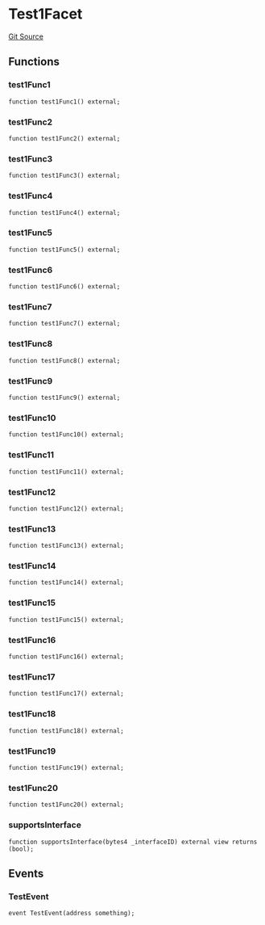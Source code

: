 # Test1Facet
[Git Source](https://github.com/G7DAO/protocol/blob/874893f46ced0a2b968b4e0f586d9ae4b81435ce/contracts/utils/diamonds/contracts/facets/Test1Facet.sol)


## Functions
### test1Func1


```solidity
function test1Func1() external;
```

### test1Func2


```solidity
function test1Func2() external;
```

### test1Func3


```solidity
function test1Func3() external;
```

### test1Func4


```solidity
function test1Func4() external;
```

### test1Func5


```solidity
function test1Func5() external;
```

### test1Func6


```solidity
function test1Func6() external;
```

### test1Func7


```solidity
function test1Func7() external;
```

### test1Func8


```solidity
function test1Func8() external;
```

### test1Func9


```solidity
function test1Func9() external;
```

### test1Func10


```solidity
function test1Func10() external;
```

### test1Func11


```solidity
function test1Func11() external;
```

### test1Func12


```solidity
function test1Func12() external;
```

### test1Func13


```solidity
function test1Func13() external;
```

### test1Func14


```solidity
function test1Func14() external;
```

### test1Func15


```solidity
function test1Func15() external;
```

### test1Func16


```solidity
function test1Func16() external;
```

### test1Func17


```solidity
function test1Func17() external;
```

### test1Func18


```solidity
function test1Func18() external;
```

### test1Func19


```solidity
function test1Func19() external;
```

### test1Func20


```solidity
function test1Func20() external;
```

### supportsInterface


```solidity
function supportsInterface(bytes4 _interfaceID) external view returns (bool);
```

## Events
### TestEvent

```solidity
event TestEvent(address something);
```

